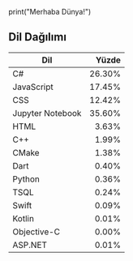 print("Merhaba Dünya!")


<!--
**kerimkkara/kerimkkara** is a ✨ _special_ ✨ repository because its `README.md` (this file) appears on your GitHub profile.

Here are some ideas to get you started:

- 🔭 I’m currently working on ...
- 🌱 I’m currently learning ...
- 👯 I’m looking to collaborate on ...
- 🤔 I’m looking for help with ...
- 💬 Ask me about ...
- 📫 How to reach me: ...
- 😄 Pronouns: ...
- ⚡ Fun fact: ...
-->

## Dil Dağılımı

| Dil            | Yüzde  |
|-----------------|-------:|
| C#              |  26.30% |
| JavaScript      |  17.45% |
| CSS             |  12.42% |
| Jupyter Notebook|  35.60% |
| HTML            |   3.63% |
| C++             |   1.99% |
| CMake           |   1.38% |
| Dart            |   0.40% |
| Python          |   0.36% |
| TSQL            |   0.24% |
| Swift           |   0.09% |
| Kotlin          |   0.01% |
| Objective-C     |   0.00% |
| ASP.NET         |   0.01% |

